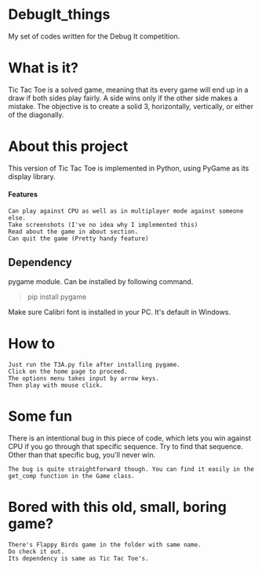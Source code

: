 # DebugIt_things
My set of codes written for the Debug It competition.

# What is it?
Tic Tac Toe is a solved game, meaning that its every game will end up in a draw if both sides play fairly.
A side wins only if the other side makes a mistake.
The objective is to create a solid 3, horizontally, vertically, or either of the diagonally.

# About this project
This version of Tic Tac Toe is implemented in Python, using PyGame as its display library. 

#### Features
```
Can play against CPU as well as in multiplayer mode against someone else.
Take screenshots (I've no idea why I implemented this)
Read about the game in about section.
Can quit the game (Pretty handy feature)
```

## Dependency
pygame module.
Can be installed by following command.
  
> pip install pygame
  
Make sure Calibri font is installed in your PC. It's default in Windows.
    
# How to
```
Just run the T3A.py file after installing pygame.
Click on the home page to proceed.
The options menu takes input by arrow keys.
Then play with mouse click.
```

# Some fun
There is an intentional bug in this piece of code, which lets you win against CPU if you go through that specific sequence. 
Try to find that sequence.
Other than that specific bug, you'll never win.
```
The bug is quite straightforward though. You can find it easily in the get_comp function in the Game class.
```

# Bored with this old, small, boring game?
```
There's Flappy Birds game in the folder with same name. 
Do check it out.
Its dependency is same as Tic Tac Toe's.
```
